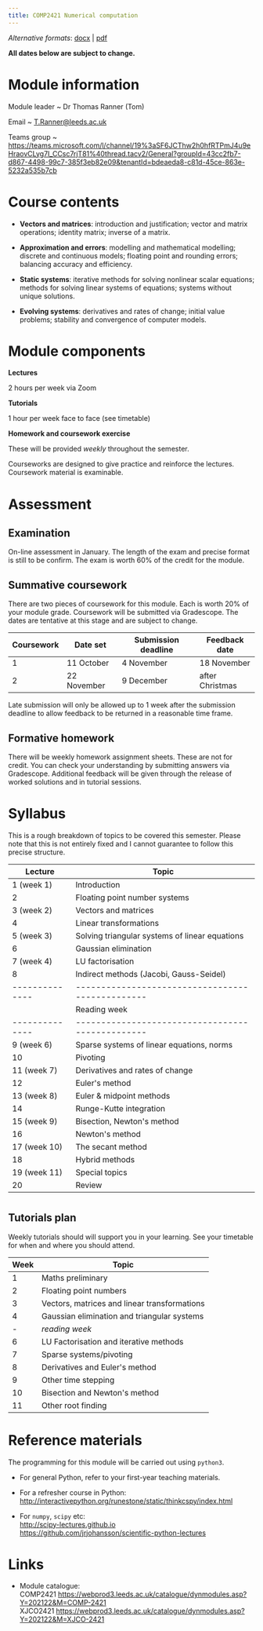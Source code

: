 ```yaml
---
title: COMP2421 Numerical computation
---
```


*Alternative formats*:
[docx](./module-information.docx) |
[pdf](./module-information.pdf)

**All dates below are subject to change.**

# Module information

Module leader
~ Dr Thomas Ranner (Tom)

Email
~ T.Ranner@leeds.ac.uk

Teams group
~ <https://teams.microsoft.com/l/channel/19%3aSF6JCThw2h0hfRTPmJ4u9eHraovCLyg7I_CCsc7rjT81%40thread.tacv2/General?groupId=43cc2fb7-d867-4498-99c7-385f3eb82e09&tenantId=bdeaeda8-c81d-45ce-863e-5232a535b7cb>

# Course contents

- **Vectors and matrices**: introduction and justification; vector and matrix operations; identity matrix; inverse of a matrix.

- **Approximation and errors**: modelling and mathematical modelling; discrete and continuous models; floating point and rounding errors; balancing accuracy and efficiency.

- **Static systems**: iterative methods for solving nonlinear scalar equations; methods for solving linear systems of equations; systems without unique solutions.

- **Evolving systems**: derivatives and rates of change; initial value problems; stability and convergence of computer models.

# Module components

**Lectures**

2 hours per week via Zoom

**Tutorials**

1 hour per week face to face (see timetable)

**Homework and coursework exercise**

These will be provided *weekly* throughout the semester.

Courseworks are designed to give practice and reinforce the lectures. Coursework material is examinable.

# Assessment

## Examination

On-line assessment in January.
The length of the exam and precise format is still to be confirm.
The exam is worth 60% of the credit for the module.

## Summative coursework

There are two pieces of coursework for this module. Each is worth 20% of your module grade.
Coursework will be submitted via Gradescope.
The dates are tentative at this stage and are subject to change.

| Coursework | Date set    | Submission deadline | Feedback date   |
|------------|-------------|---------------------|-----------------|
| 1          | 11 October  | 4 November          | 18 November     |
| 2          | 22 November | 9 December          | after Christmas |

Late submission will only be allowed up to 1 week after the submission deadline to allow feedback to be returned in a reasonable time frame.

## Formative homework

There will be weekly homework assignment sheets. These are not for credit. You can check your understanding by submitting answers via Gradescope.
Additional feedback will be given through the release of worked solutions and in tutorial sessions.

# Syllabus

This is a rough breakdown of topics to be covered this semester.
Please note that this is not entirely fixed and I cannot guarantee to follow this precise structure.

| Lecture      | Topic                                          |
|--------------|------------------------------------------------|
| 1 (week 1)   | Introduction                                   |
| 2            | Floating point number systems                  |
| 3 (week 2)   | Vectors and matrices                           |
| 4            | Linear transformations                         |
| 5 (week 3)   | Solving triangular systems of linear equations |
| 6            | Gaussian elimination                           |
| 7 (week 4)   | LU factorisation                               |
| 8            | Indirect methods (Jacobi, Gauss-Seidel)        |
|--------------|------------------------------------------------|
|              | Reading week                                   |
|--------------|------------------------------------------------|
| 9 (week 6)   | Sparse systems of linear equations, norms      |
| 10           | Pivoting                                       |
| 11 (week 7)  | Derivatives and rates of change                |
| 12           | Euler's method                                 |
| 13 (week 8)  | Euler & midpoint methods                       |
| 14           | Runge-Kutte integration                        |
| 15 (week 9)  | Bisection, Newton's method                     |
| 16           | Newton's method                                |
| 17 (week 10) | The secant method                              |
| 18           | Hybrid methods                                 |
| 19 (week 11) | Special topics                                 |
| 20           | Review                                               |
# 
## Tutorials plan

Weekly tutorials should will support you in your learning. See your timetable for when and where you should attend.

| Week | Topic                                        |
|------|----------------------------------------------|
| 1    | Maths preliminary                            |
| 2    | Floating point numbers                       |
| 3    | Vectors, matrices and linear transformations |
| 4    | Gaussian elimination and triangular systems  |
| -    | *reading week*                               |
| 6    | LU Factorisation and iterative methods       |
| 7    | Sparse systems/pivoting                      |
| 8    | Derivatives and Euler's method               |
| 9    | Other time stepping                          |
| 10   | Bisection and Newton's method                |
| 11   | Other root finding                           |

# Reference materials

The programming for this module will be carried out using `python3`.

- For general Python, refer to your first-year teaching materials.

- For a refresher course in Python: \
  <http://interactivepython.org/runestone/static/thinkcspy/index.html>

- For `numpy`, `scipy` etc: \
  <http://scipy-lectures.github.io> \
  <https://github.com/jrjohansson/scientific-python-lectures>


# Links

- Module catalogue: \
  COMP2421 <https://webprod3.leeds.ac.uk/catalogue/dynmodules.asp?Y=202122&M=COMP-2421> \
  XJCO2421 <https://webprod3.leeds.ac.uk/catalogue/dynmodules.asp?Y=202122&M=XJCO-2421>
